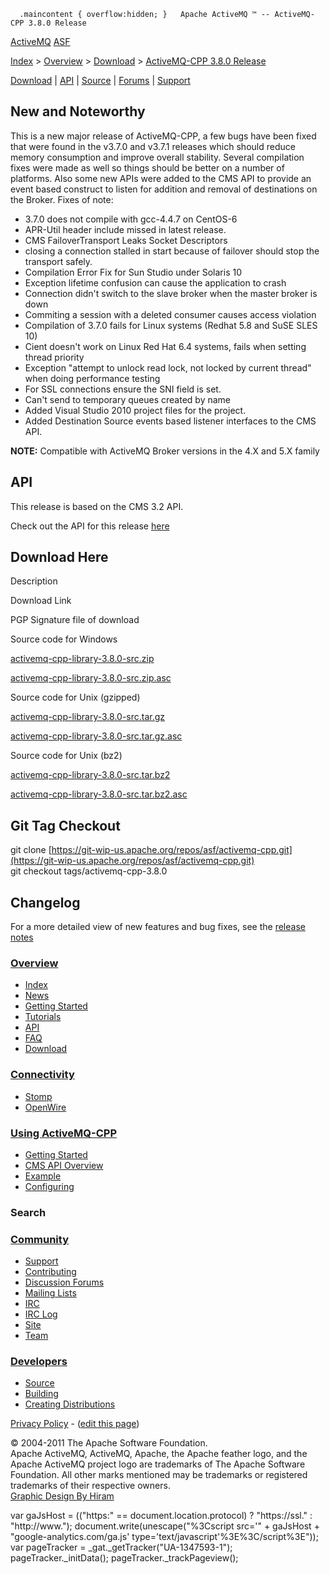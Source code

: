       .maincontent { overflow:hidden; }   Apache ActiveMQ ™ -- ActiveMQ-CPP 3.8.0 Release 

[ActiveMQ](http://activemq.apache.org/) [ASF](http://www.apache.org)

[Index](index.html) > [Overview](overview.html) > [Download](download.html) > [ActiveMQ-CPP 3.8.0 Release](activemq-cpp-380-release.html)

[Download](download.html) | [API](api.html) | [Source](source.html) | [Forums](http://activemq.apache.org/discussion-forums.html) | [Support](support.html)

New and Noteworthy
------------------

This is a new major release of ActiveMQ-CPP, a few bugs have been fixed that were found in the v3.7.0 and v3.7.1 releases which should reduce memory consumption and improve overall stability. Several compilation fixes were made as well so things should be better on a number of platforms. Also some new APIs were added to the CMS API to provide an event based construct to listen for addition and removal of destinations on the Broker. Fixes of note:

*   3.7.0 does not compile with gcc-4.4.7 on CentOS-6
*   APR-Util header include missed in latest release.
*   CMS FailoverTransport Leaks Socket Descriptors
*   closing a connection stalled in start because of failover should stop the transport safely.
*   Compilation Error Fix for Sun Studio under Solaris 10
*   Exception lifetime confusion can cause the application to crash
*   Connection didn't switch to the slave broker when the master broker is down
*   Commiting a session with a deleted consumer causes access violation
*   Compilation of 3.7.0 fails for Linux systems (Redhat 5.8 and SuSE SLES 10)
*   Cient doesn't work on Linux Red Hat 6.4 systems, fails when setting thread priority
*   Exception "attempt to unlock read lock, not locked by current thread" when doing performance testing
*   For SSL connections ensure the SNI field is set.
*   Can't send to temporary queues created by name
*   Added Visual Studio 2010 project files for the project.
*   Added Destination Source events based listener interfaces to the CMS API.

  

**NOTE:** Compatible with ActiveMQ Broker versions in the 4.X and 5.X family

API
---

This release is based on the CMS 3.2 API.

Check out the API for this release [here](http://activemq.apache.org/cms/api_docs/activemqcpp-3.6.0/html)

Download Here
-------------

Description

Download Link

PGP Signature file of download

Source code for Windows

[activemq-cpp-library-3.8.0-src.zip](http://www.apache.org/dyn/closer.cgi/activemq/activemq-cpp/source/activemq-cpp-library-3.8.0-src.zip)

[activemq-cpp-library-3.8.0-src.zip.asc](http://www.apache.org/dist/activemq/activemq-cpp/source/activemq-cpp-library-3.8.0-src.zip.asc)

Source code for Unix (gzipped)

[activemq-cpp-library-3.8.0-src.tar.gz](http://www.apache.org/dyn/closer.cgi/activemq/activemq-cpp/source/activemq-cpp-library-3.8.0-src.tar.gz)

[activemq-cpp-library-3.8.0-src.tar.gz.asc](http://www.apache.org/dist/activemq/activemq-cpp/source/activemq-cpp-library-3.8.0-src.tar.gz.asc)

Source code for Unix (bz2)

[activemq-cpp-library-3.8.0-src.tar.bz2](http://www.apache.org/dyn/closer.cgi/activemq/activemq-cpp/source/activemq-cpp-library-3.8.0-src.tar.bz2)

[activemq-cpp-library-3.8.0-src.tar.bz2.asc](http://www.apache.org/dist/activemq/activemq-cpp/source/activemq-cpp-library-3.8.0-src.tar.bz2.asc)

Git Tag Checkout
----------------

git clone [https://git-wip-us.apache.org/repos/asf/activemq-cpp.git](https://git-wip-us.apache.org/repos/asf/activemq-cpp.git)  
git checkout tags/activemq-cpp-3.8.0

Changelog
---------

For a more detailed view of new features and bug fixes, see the [release notes](https://issues.apache.org/jira/secure/ReleaseNote.jspa?projectId=12311207&styleName=Html&version=12324544)

### [Overview](index.html)

*   [Index](index.html)
*   [News](news.html)
*   [Getting Started](getting-started.html)
*   [Tutorials](tutorials.html)
*   [API](api.html)
*   [FAQ](faq.html)
*   [Download](download.html)

### [Connectivity](connectivity.html)

*   [Stomp](stomp-support.html)
*   [OpenWire](openwire-support.html)

### [Using ActiveMQ-CPP](using-activemq-cpp.html)

*   [Getting Started](getting-started.html)
*   [CMS API Overview](cms-api-overview.html)
*   [Example](example.html)
*   [Configuring](configuring.html)

### Search

    
  

### [Community](community.html)

*   [Support](support.html)
*   [Contributing](http://activemq.apache.org/contributing.html)
*   [Discussion Forums](http://activemq.apache.org/discussion-forums.html)
*   [Mailing Lists](http://activemq.apache.org/mailing-lists.html)
*   [IRC](irc://irc.codehaus.org/activemq)
*   [IRC Log](http://servlet.uwyn.com/drone/log/hausbot/activemq)
*   [Site](site.html)
*   [Team](http://activemq.apache.org/team.html)

### [Developers](developers.html)

*   [Source](source.html)
*   [Building](building.html)
*   [Creating Distributions](creating-distributions.html)

[Privacy Policy](http://activemq.apache.org/privacy-policy.html) \- ([edit this page](https://cwiki.apache.org/confluence/pages/editpage.action?pageId=34015640))

© 2004-2011 The Apache Software Foundation.  
Apache ActiveMQ, ActiveMQ, Apache, the Apache feather logo, and the Apache ActiveMQ project logo are trademarks of The Apache Software Foundation. All other marks mentioned may be trademarks or registered trademarks of their respective owners.  
[Graphic Design By Hiram](http://hiramchirino.com)

var gaJsHost = (("https:" == document.location.protocol) ? "https://ssl." : "http://www."); document.write(unescape("%3Cscript src='" + gaJsHost + "google-analytics.com/ga.js' type='text/javascript'%3E%3C/script%3E")); var pageTracker = \_gat.\_getTracker("UA-1347593-1"); pageTracker.\_initData(); pageTracker.\_trackPageview();